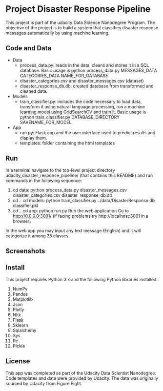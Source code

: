 # Project Disaster Response Pipeline

This project is part of the udacity Data Science Nanodegree Program. The objective of the project is to build a system that classifies disaster response messages automatically by using machine learning.

## Code and Data
- Data
  - process_data.py: reads in the data, cleans and stores it in a SQL database. Basic usage is python process_data.py MESSAGES_DATA CATEGORIES_DATA NAME_FOR_DATABASE
  - disaster_categories.csv and disaster_messages.csv (dataset)
  - disaster_response_db.db: created database from transformed and cleaned data.
- Models
  - train_classifier.py: includes the code necessary to load data, transform it using natural language processing, run a machine learning model using GridSearchCV and train it.     Basic usage is python train_classifier.py DATABASE_DIRECTORY SAVENAME_FOR_MODEL
- App
  - run.py: Flask app and the user interface used to predict results and display them.
  - templates: folder containing the html templates

## Run

In a terminal navigate to the top-level project directory udacity_disaster_response_pipeline/ (that contains this README) and run commands in the following sequence:

1. cd data: python process_data.py disaster_messages.csv disaster_categories.csv disaster_response_db.db
2. cd .. cd models: python train_classifier.py ../data/DisasterResponse.db classifier.pkl
3. cd .. cd app: python run.py
Run the web application Go to http://0.0.0.0:3001/ (if facing problems try http://localhost:3001 in a browser)

In the web app you may input any text message (English) and it will categorize it among 35 classes.

## Screenshots

## Install
This project requires Python 3.x and the following Python libraries installed:

1. NumPy
2. Pandas
3. Matplotlib
4. Json
5. Plotly
6. Nltk
7. Flask
8. Sklearn
9. Sqlalchemy
10. Sys
11. Re
12. Pickle

## License
This app was completed as part of the Udacity Data Scientist Nanodegree. Code templates and data were provided by Udacity. The data was originally sourced by Udacity from Figure Eight.
